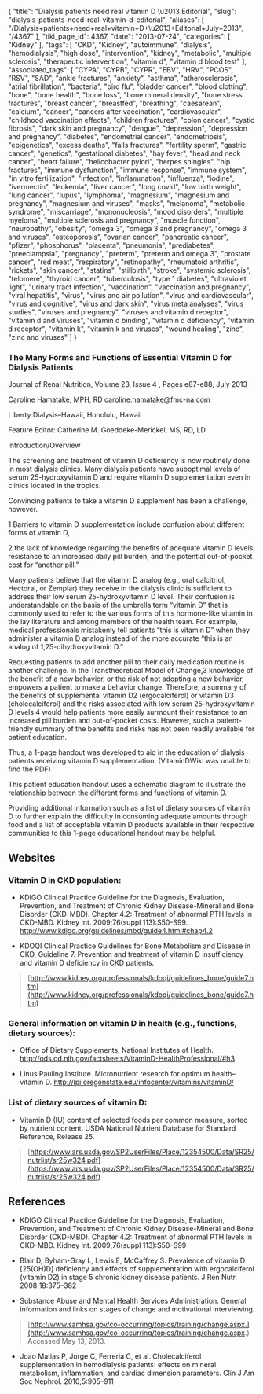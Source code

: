 {
    "title": "Dialysis patients need real vitamin D \u2013 Editorial",
    "slug": "dialysis-patients-need-real-vitamin-d-editorial",
    "aliases": [
        "/Dialysis+patients+need+real+vitamin+D+\u2013+Editorial+July+2013",
        "/4367"
    ],
    "tiki_page_id": 4367,
    "date": "2013-07-24",
    "categories": [
        "Kidney"
    ],
    "tags": [
        "CKD",
        "Kidney",
        "autoimmune",
        "dialysis",
        "hemodialysis",
        "high dose",
        "intervention",
        "kidney",
        "metabolic",
        "multiple sclerosis",
        "therapeutic intervention",
        "vitamin d",
        "vitamin d blood test"
    ],
    "associated_tags": [
        "CYPA",
        "CYPB",
        "CYPR",
        "EBV",
        "HRV",
        "PCOS",
        "RSV",
        "SAD",
        "ankle fractures",
        "anxiety",
        "asthma",
        "atherosclerosis",
        "atrial fibrillation",
        "bacteria",
        "bird flu",
        "bladder cancer",
        "blood clotting",
        "bone",
        "bone health",
        "bone loss",
        "bone mineral density",
        "bone stress fractures",
        "breast cancer",
        "breastfed",
        "breathing",
        "caesarean",
        "calcium",
        "cancer",
        "cancers after vaccination",
        "cardiovascular",
        "childhood vaccination effects",
        "children fractures",
        "colon cancer",
        "cystic fibrosis",
        "dark skin and pregnancy",
        "dengue",
        "depression",
        "depression and pregnancy",
        "diabetes",
        "endometrial cancer",
        "endometriosis",
        "epigenetics",
        "excess deaths",
        "falls fractures",
        "fertility sperm",
        "gastric cancer",
        "genetics",
        "gestational diabetes",
        "hay fever",
        "head and neck cancer",
        "heart failure",
        "helicobacter pylori",
        "herpes shingles",
        "hip fractures",
        "immune dysfunction",
        "immune response",
        "immune system",
        "in vitro fertilization",
        "infection",
        "inflammation",
        "influenza",
        "iodine",
        "ivermectin",
        "leukemia",
        "liver cancer",
        "long covid",
        "low birth weight",
        "lung cancer",
        "lupus",
        "lymphoma",
        "magnesium",
        "magnesium and pregnancy",
        "magnesium and viruses",
        "masks",
        "melanoma",
        "metabolic syndrome",
        "miscarriage",
        "mononucleosis",
        "mood disorders",
        "multiple myeloma",
        "multiple sclerosis and pregnancy",
        "muscle function",
        "neuropathy",
        "obesity",
        "omega 3",
        "omega 3 and pregnancy",
        "omega 3 and viruses",
        "osteoporosis",
        "ovarian cancer",
        "pancreatic cancer",
        "pfizer",
        "phosphorus",
        "placenta",
        "pneumonia",
        "prediabetes",
        "preeclampsia",
        "pregnancy",
        "preterm",
        "preterm and omega 3",
        "prostate cancer",
        "red meat",
        "respiratory",
        "retinopathy",
        "rheumatoid arthritis",
        "rickets",
        "skin cancer",
        "statins",
        "stillbirth",
        "stroke",
        "systemic sclerosis",
        "telomere",
        "thyroid cancer",
        "tuberculosis",
        "type 1 diabetes",
        "ultraviolet light",
        "urinary tract infection",
        "vaccination",
        "vaccination and pregnancy",
        "viral hepatitis",
        "virus",
        "virus and air pollution",
        "virus and cardiovascular",
        "virus and cognitive",
        "virus and dark skin",
        "virus meta analyses",
        "virus studies",
        "viruses and pregnancy",
        "viruses and vitamin d receptor",
        "vitamin d and viruses",
        "vitamin d binding",
        "vitamin d deficiency",
        "vitamin d receptor",
        "vitamin k",
        "vitamin k and viruses",
        "wound healing",
        "zinc",
        "zinc and viruses"
    ]
}


### The Many Forms and Functions of Essential Vitamin D for Dialysis Patients

Journal of Renal Nutrition, Volume 23, Issue 4 , Pages e87-e88, July 2013

Caroline Hamatake, MPH, RD caroline.hamatake@fmc-na.com

Liberty Dialysis–Hawaii, Honolulu, Hawaii

Feature Editor: Catherine M. Goeddeke-Merickel, MS, RD, LD

Introduction/Overview 

The screening and treatment of vitamin D deficiency is now routinely done in most dialysis clinics. Many dialysis patients have suboptimal levels of serum 25-hydroxyvitamin D and require vitamin D supplementation even in clinics located in the tropics.

Convincing patients to take a vitamin D supplement has been a challenge, however.

1 Barriers to vitamin D supplementation include confusion about different forms of vitamin D,

2 the lack of knowledge regarding the benefits of adequate vitamin D levels, resistance to an increased daily pill burden, and the potential out-of-pocket cost for “another pill.”

Many patients believe that the vitamin D analog (e.g., oral calcitriol, Hectoral, or Zemplar) they receive in the dialysis clinic is sufficient to address their low serum 25-hydroxyvitamin D level. Their confusion is understandable on the basis of the umbrella term “vitamin D” that is commonly used to refer to the various forms of this hormone-like vitamin in the lay literature and among members of the health team. For example, medical professionals mistakenly tell patients “this is vitamin D” when they administer a vitamin D analog instead of the more accurate “this is an analog of 1,25-dihydroxyvitamin D.”

Requesting patients to add another pill to their daily medication routine is another challenge. In the Transtheoretical Model of Change,3 knowledge of the benefit of a new behavior, or the risk of not adopting a new behavior, empowers a patient to make a behavior change. Therefore, a summary of the benefits of supplemental vitamin D2 (ergocalciferol) or vitamin D3 (cholecalciferol) and the risks associated with low serum 25-hydroxyvitamin D levels 4 would help patients more easily surmount their resistance to an increased pill burden and out-of-pocket costs. However, such a patient-friendly summary of the benefits and risks has not been readily available for patient education.

Thus, a 1-page handout was developed to aid in the education of dialysis patients receiving vitamin D supplementation. (VitaminDWiki was unable to find the PDF)

This patient education handout uses a schematic diagram to illustrate the relationship between the different forms and functions of vitamin D.

Providing additional information such as a list of dietary sources of vitamin D to further explain the difficulty in consuming adequate amounts through food and a list of acceptable vitamin D products available in their respective communities to this 1-page educational handout may be helpful.

## Websites

### Vitamin D in CKD population:

* KDIGO Clinical Practice Guideline for the Diagnosis, Evaluation, Prevention, and Treatment of Chronic Kidney Disease-Mineral and Bone Disorder (CKD-MBD). Chapter 4.2: Treatment of abnormal PTH levels in CKD-MBD. Kidney Int. 2009;76(suppl 113):S50-S99. http://www.kdigo.org/guidelines/mbd/guide4.html#chap4.2

* KDOQI Clinical Practice Guidelines for Bone Metabolism and Disease in CKD, Guideline 7. Prevention and treatment of vitamin D insufficiency and vitamin D deficiency in CKD patients. 

> [http://www.kidney.org/professionals/kdoqi/guidelines_bone/guide7.htm](http://www.kidney.org/professionals/kdoqi/guidelines_bone/guide7.htm)

### General information on vitamin D in health (e.g., functions, dietary sources):

* Office of Dietary Supplements, National Institutes of Health. http://ods.od.nih.gov/factsheets/VitaminD-HealthProfessional/#h3

* Linus Pauling Institute. Micronutrient research for optimum health–vitamin D. http://lpi.oregonstate.edu/infocenter/vitamins/vitaminD/

### List of dietary sources of vitamin D:

* Vitamin D (IU) content of selected foods per common measure, sorted by nutrient content. USDA National Nutrient Database for Standard Reference, Release 25. 

> [https://www.ars.usda.gov/SP2UserFiles/Place/12354500/Data/SR25/nutrlist/sr25w324.pdf](https://www.ars.usda.gov/SP2UserFiles/Place/12354500/Data/SR25/nutrlist/sr25w324.pdf)

## References

* KDIGO Clinical Practice Guideline for the Diagnosis, Evaluation, Prevention, and Treatment of Chronic Kidney Disease-Mineral and Bone Disorder (CKD-MBD). Chapter 4.2: Treatment of abnormal PTH levels in CKD-MBD. Kidney Int. 2009;76(suppl 113):S50–S99

* Blair D, Byham-Gray L, Lewis E, McCaffrey S. Prevalence of vitamin D <span>[25(OH)D]</span> deficiency and effects of supplementation with ergocalciferol (vitamin D2) in stage 5 chronic kidney disease patients. J Ren Nutr. 2008;18:375–382

* Substance Abuse and Mental Health Services Administration. General information and links on stages of change and motivational interviewing. 

> [http://www.samhsa.gov/co-occurring/topics/training/change.aspx.](http://www.samhsa.gov/co-occurring/topics/training/change.aspx.) Accessed May 13, 2013.

* Joao Matias P, Jorge C, Ferreria C, et al. Cholecalciferol supplementation in hemodialysis patients: effects on mineral metabolism, inflammation, and cardiac dimension parameters. Clin J Am Soc Nephrol. 2010;5:905–911